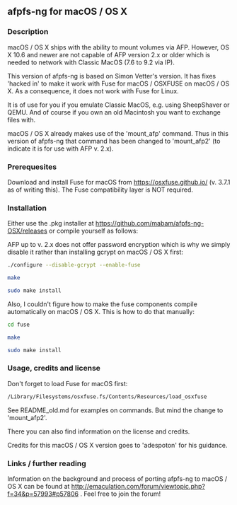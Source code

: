 ## afpfs-ng for macOS / OS X

### Description

macOS / OS X ships with the ability to mount volumes via AFP. However, OS X 10.6 and newer are not capable of AFP version 2.x or older which is needed to network with Classic MacOS (7.6 to 9.2 via IP).

This version of afpfs-ng is based on Simon Vetter's version. It has fixes 'hacked in' to make it work with Fuse for macOS / OSXFUSE on macOS / OS X. As a consequence, it does not work with Fuse for Linux.

It is of use for you if you emulate Classic MacOS, e.g. using SheepShaver or QEMU. And of course if you own an old Macintosh you want to exchange files with.

macOS / OS X already makes use of the 'mount_afp' command. Thus in this version of afpfs-ng that command has been changed to 'mount_afp2' (to indicate it is for use with AFP v. 2.x).


### Prerequesites

Download and install Fuse for macOS from https://osxfuse.github.io/ (v. 3.7.1 as of writing this). The Fuse compatibility layer is NOT required.


### Installation

Either use the .pkg installer at https://github.com/mabam/afpfs-ng-OSX/releases or compile yourself as follows:

AFP up to v. 2.x does not offer password encryption which is why we simply disable it rather than installing gcrypt on macOS / OS X first:
```bash
./configure --disable-gcrypt --enable-fuse
```
```bash
make
```
```bash
sudo make install
```

Also, I couldn't figure how to make the fuse components compile automatically on macOS / OS X. This is how to do that manually:
```bash
cd fuse
```
```bash
make
```
```bash
sudo make install
```


### Usage, credits and license

Don't forget to load Fuse for macOS first:
```bash
/Library/Filesystems/osxfuse.fs/Contents/Resources/load_osxfuse
```
See README_old.md for examples on commands. But mind the change to 'mount_afp2'.

There you can also find information on the license and credits.

Credits for this macOS / OS X version goes to 'adespoton' for his guidance.


### Links / further reading

Information on the background and process of porting afpfs-ng to macOS / OS X can be found at http://emaculation.com/forum/viewtopic.php?f=34&p=57993#p57806 . Feel free to join the forum!
